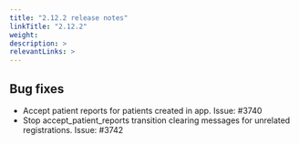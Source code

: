 ```yaml
---
title: "2.12.2 release notes"
linkTitle: "2.12.2"
weight: 
description: >
relevantLinks: >
---
```


## Bug fixes

- Accept patient reports for patients created in app. Issue: #3740
- Stop accept_patient_reports transition clearing messages for unrelated registrations. Issue: #3742
